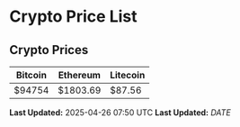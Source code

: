 # Crypto Price List

## Crypto Prices
| Bitcoin | Ethereum | Litecoin |
| ------- | -------- | -------- |
| $94754 | $1803.69 | $87.56 |
**Last Updated:** 2025-04-26 07:50 UTC
**Last Updated:** $DATE$
